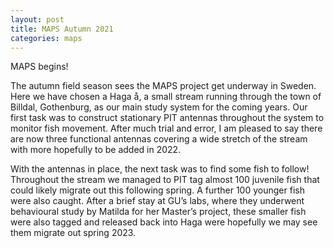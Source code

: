 ```yaml
---
layout: post
title: MAPS Autumn 2021
categories: maps
---
```

MAPS begins!

The autumn field season sees the MAPS project get underway in Sweden. Here we have chosen a Haga å, a small stream running through the town of Billdal, Gothenburg, as our main study system for the coming years. <!--more--> Our first task was to construct stationary PIT antennas throughout the system to monitor fish movement. After much trial and error, I am pleased to say there are now three functional antennas covering a wide stretch of the stream with more hopefully to be added in 2022.

With the antennas in place, the next task was to find some fish to follow! Throughout the stream we managed to PIT tag almost 100 juvenile fish that could likely migrate out this following spring. A further 100 younger fish were also caught. After a brief stay at GU’s labs, where they underwent behavioural study by Matilda for her Master’s project, these smaller fish were also tagged and released back into Haga were hopefully we may see them migrate out spring 2023.


